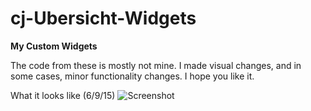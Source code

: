 # cj-Ubersicht-Widgets

**My Custom Widgets**

The code from these is mostly not mine. I made visual changes, and in some cases, minor functionality changes. I hope you like it.

What it looks like (6/9/15)
![Screenshot](https://cloud.githubusercontent.com/assets/9152032/8072483/52281ece-0ee4-11e5-87a0-87adaa57a0db.png)

